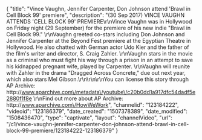 {
    "title": "Vince Vaughn, Jennifer Carpenter, Don Johnson attend 'Brawl in Cell Block 99' premiere",
    "description": "(30 Sep 2017) VINCE VAUGHN ATTENDS 'CELL BLOCK 99' PREMIERE\r\nVince Vaughn was in Hollywood on Friday night (29 September) for the premiere of his new indie \"Brawl in Cell Block 99.\" \r\nVaughn greeted co-stars including Don Johnson and Jennifer Carpenter at the Beyond Fest premiere at the Egyptian Theatre in Hollywood. He also chatted with German actor Udo Kier and the father of the film's writer and director, S. Craig Zahler. \r\nVaughn stars in the movie as a criminal who must fight his way through a prison in an attempt to save his kidnapped pregnant wife, played by Carpenter. \r\nVaughn will reunite with Zahler in the drama \"Dragged Across Concrete,\" due out next year, which also stars Mel Gibson.\r\n\r\n\r\nYou can license this story through AP Archive: http:\/\/www.aparchive.com\/metadata\/youtube\/c20b0dd1a917dfc54dadf5e2880f1f8e \r\nFind out more about AP Archive: http:\/\/www.aparchive.com\/HowWeWork",
    "channelid": "123184222",
    "videoid": "123186379",
    "date_created": "1507378389",
    "date_modified": "1508436470",
    "type": "captivate",
    "layout": "channelVideo",
    "url": "\/c1\/vince-vaughn-jennifer-carpenter-don-johnson-attend-brawl-in-cell-block-99-premiere\/123184222-123186379"
}